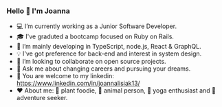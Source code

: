 ### Hello 👋 I'm Joanna 

- 💻 I’m currently working as a Junior Software Developer.
- 🎓 I've graduted a bootcamp focused on Ruby on Rails.
- 💪 I’m mainly developing in TypeScript, node.js, React & GraphQL.
- 💡 I've got preference for back-end and interest in system design.
- 🤝 I’m looking to collaborate on open source projects.
- 💬 Ask me about changing careers and pursuing your dreams.
- 🙌 You are welcome to my linkedin: https://www.linkedin.com/in/joannalisiak13/
- ♥️ About me: 🥑 plant foodie, 🐾 animal person, 🧘 yoga enthusiast and 🚐 adventure seeker.
